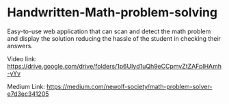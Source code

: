 # Handwritten-Math-problem-solving
Easy-to-use web application that can scan and detect the math problem and display the solution reducing the hassle of the student in checking their answers.

Video link: https://drive.google.com/drive/folders/1p6UIyd1uQh9eCCpmvZtZAFplHAmh-yYv

Medium Link: https://medium.com/newolf-society/math-problem-solver-e7d3ec341205
